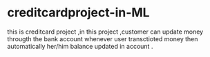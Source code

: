 # creditcardproject-in-ML
this is  creditcard project ,in this project ,customer  can update money througth the bank account whenever user transctioted money then automatically her/him balance updated in account .
